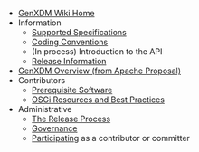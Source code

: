   * [GenXDM Wiki Home](GenXdmHome.md)
  * Information
    * [Supported Specifications](GenXSpecs.md)
    * [Coding Conventions](CodingConventions.md)
    * (In process) Introduction to the API
    * [Release Information](GenXdmReleases.md)
  * [GenXDM Overview (from Apache Proposal)](GenXdmProposal.md)
  * Contributors
    * [Prerequisite Software](Prerequisites.md)
    * [OSGi Resources and Best Practices](OSGi.md)
  * Administrative
    * [The Release Process](ReleaseProcess.md)
    * [Governance](Governance.md)
    * [Participating](Participation.md) as a contributor or committer